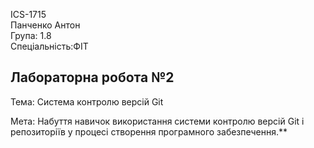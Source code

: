 ICS-1715  
Панченко Антон  
Група: 1.8  
Спеціальність:ФІТ

## Лабораторна робота №2  
Тема: Система контролю версій Git  

Мета: Набуття навичок використання системи контролю версій Git і репозиторіїв у процесі створення програмного забезпечення.**
